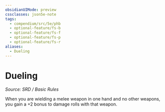 ```yaml
---
obsidianUIMode: preview
cssclasses: json5e-note
tags:
  - compendium/src/5e/phb
  - optional-feature/fs-b
  - optional-feature/fs-f
  - optional-feature/fs-p
  - optional-feature/fs-r
aliases:
  - Dueling
---
```

# Dueling
*Source: SRD / Basic Rules* 

When you are wielding a melee weapon in one hand and no other weapons, you gain a +2 bonus to damage rolls with that weapon.